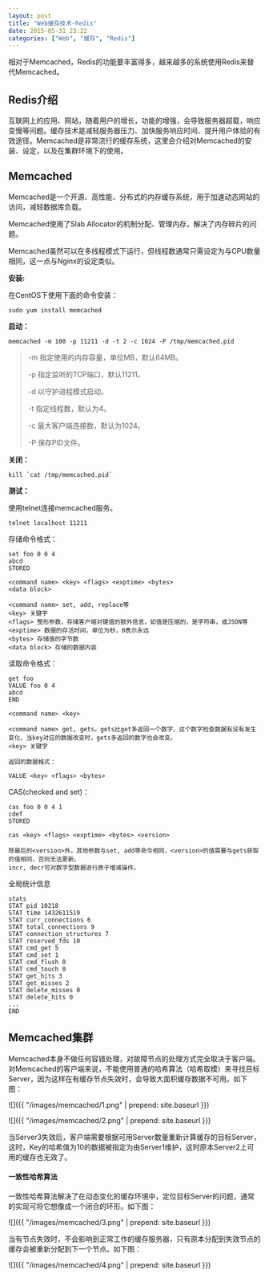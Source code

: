 ```yaml
---
layout: post
title: "Web缓存技术-Redis"
date: 2015-05-31 23:22
categories: ["Web", "缓存", "Redis"]
---
```


相对于Memcached，Redis的功能要丰富得多，越来越多的系统使用Redis来替代Memcached。

Redis介绍
----------------------











互联网上的应用、网站，随着用户的增长，功能的增强，会导致服务器超载，响应变慢等问题。缓存技术是减轻服务器压力、加快服务响应时间、提升用户体验的有效途径。Memcached是非常流行的缓存系统，这里会介绍对Memcached的安装、设定，以及在集群环境下的使用。

Memcached
-------------------------

Memcached是一个开源、高性能、分布式的内存缓存系统，用于加速动态网站的访问，减轻数据库负载。

Memcached使用了Slab Allocator的机制分配、管理内存，解决了内存碎片的问题。

Memcached虽然可以在多线程模式下运行，但线程数通常只需设定为与CPU数量相同，这一点与Nginx的设定类似。

__安装:__

在CentOS下使用下面的命令安装：

    sudo yum install memcached

__启动：__

    memcached -m 100 -p 11211 -d -t 2 -c 1024 -P /tmp/memcached.pid

> -m 指定使用的内存容量，单位MB，默认64MB。
>
> -p 指定监听的TCP端口，默认11211。
>
> -d 以守护进程模式启动。
>
> -t 指定线程数，默认为4。
>
> -c 最大客户端连接数，默认为1024。
>
> -P 保存PID文件。

__关闭：__

    kill `cat /tmp/memcached.pid`

__测试：__

使用telnet连接memcached服务。

    telnet localhost 11211

存储命令格式：

    set foo 0 0 4
    abcd
    STORED
    
    <command name> <key> <flags> <exptime> <bytes>
    <data block>
    
    <command name> set, add, replace等
    <key> 关键字
    <flags> 整形参数，存储客户端对键值的额外信息，如值是压缩的，是字符串，或JSON等
    <exptime> 数据的存活时间，单位为秒，0表示永远
    <bytes> 存储值的字节数
    <data block> 存储的数据内容

读取命令格式：
    
    get foo
    VALUE foo 0 4
    abcd
    END

    <command name> <key>
    
    <command name> get, gets。gets比get多返回一个数字，这个数字检查数据有没有发生变化，当key对应的数据改变时，gets多返回的数字也会改变。
    <key> 关键字
    
    返回的数据格式：

    VALUE <key> <flags> <bytes>

CAS(checked and set)：

    cas foo 0 0 4 1
    cdef
    STORED

    cas <key> <flags> <exptime> <bytes> <version>
    
    除最后的<version>外，其他参数与set, add等命令相同，<version>的值需要与gets获取的值相同，否则无法更新。
    incr, decr可对数字型数据进行原子增减操作。

全局统计信息

    stats
    STAT pid 10218
    STAT time 1432611519
    STAT curr_connections 6
    STAT total_connections 9
    STAT connection_structures 7
    STAT reserved_fds 10
    STAT cmd_get 5
    STAT cmd_set 1
    STAT cmd_flush 0
    STAT cmd_touch 0
    STAT get_hits 3
    STAT get_misses 2
    STAT delete_misses 0
    STAT delete_hits 0
    ...
    END

Memcached集群
------------------------

Memcached本身不做任何容错处理，对故障节点的处理方式完全取决于客户端。对Memcached的客户端来说，不能使用普通的哈希算法（哈希取模）来寻找目标Server，因为这样在有缓存节点失效时，会导致大面积缓存数据不可用。如下图：

![]({{ "/images/memcached/1.png" | prepend: site.baseurl }})

![]({{ "/images/memcached/2.png" | prepend: site.baseurl }})

当Server3失效后，客户端需要根据可用Server数量重新计算缓存的目标Server，这时，Key的哈希值为10的数据被指定为由Server1维护，这时原本Server2上可用的缓存也无效了。

#### 一致性哈希算法 ####

一致性哈希算法解决了在动态变化的缓存环境中，定位目标Server的问题，通常的实现可将它想像成一个闭合的环形。如下图：

![]({{ "/images/memcached/3.png" | prepend: site.baseurl }})

当有节点失效时，不会影响到正常工作的缓存服务器，只有原本分配到失效节点的缓存会被重新分配到下一个节点。如下图：

![]({{ "/images/memcached/4.png" | prepend: site.baseurl }})

